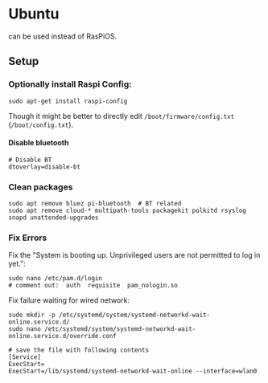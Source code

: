 # Ubuntu
can be used instead of RasPiOS.

## Setup
### Optionally install Raspi Config:
```
sudo apt-get install raspi-config
```

Though it might be better to directly edit `/boot/firmware/config.txt` (`/boot/config.txt`).

#### Disable bluetooth
```
# Disable BT
dtoverlay=disable-bt
```

### Clean packages
```
sudo apt remove bluez pi-bluetooth  # BT related
sudo apt remove cloud-* multipath-tools packagekit polkitd rsyslog snapd unattended-upgrades
```

### Fix Errors
Fix the "System is booting up. Unprivileged users are not permitted to log in yet.":
```
sudo nano /etc/pam.d/login
# comment out:  auth  requisite  pam_nologin.so
```

Fix failure waiting for wired network:
```
sudo mkdir -p /etc/systemd/system/systemd-networkd-wait-online.service.d/
sudo nano /etc/systemd/system/systemd-networkd-wait-online.service.d/override.conf

# save the file with following contents
[Service]
ExecStart=
ExecStart=/lib/systemd/systemd-networkd-wait-online --interface=wlan0
```
